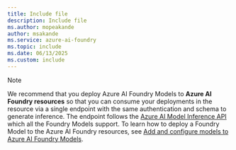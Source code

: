 ```yaml
---
title: Include file
description: Include file
ms.author: mopeakande
author: msakande
ms.service: azure-ai-foundry
ms.topic: include
ms.date: 06/13/2025
ms.custom: include
---
```


> [!NOTE]
> We recommend that you deploy Azure AI Foundry Models to **Azure AI Foundry resources** so that you can consume your deployments in the resource via a single endpoint with the same authentication and schema to generate inference. The endpoint follows the [Azure AI Model Inference API](/rest/api/aifoundry/modelinference/) which all the Foundry Models support. To learn how to deploy a Foundry Model to the Azure AI Foundry resources, see [Add and configure models to Azure AI Foundry Models](../model-inference/how-to/create-model-deployments.md).